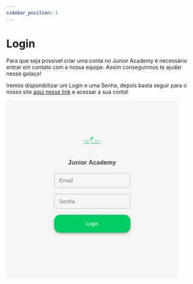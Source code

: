 ```yaml
---
sidebar_position: 1
---
```


# Login

Para que seja possivel criar uma conta no Junior Academy é necessário entrar
em contato com a nossa equipe. Assim conseguirmos te ajudar nesse golaço!

Iremos disponibilizar um Login e uma Senha, depois basta seguir para o nosso site
[aqui nesse link](http://academy.machtech.com.br/pt-BR/login) e acessar a sua conta!

![Alt text](../../static/docs/login.png)